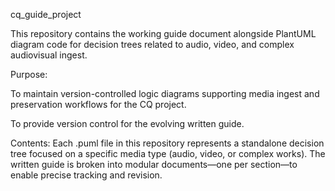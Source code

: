 cq_guide_project

This repository contains the working guide document alongside PlantUML diagram code for decision trees related to audio, video, and complex audiovisual ingest.

Purpose:

To maintain version-controlled logic diagrams supporting media ingest and preservation workflows for the CQ project.

To provide version control for the evolving written guide.

Contents:
Each .puml file in this repository represents a standalone decision tree focused on a specific media type (audio, video, or complex works). The written guide is broken into modular documents—one per section—to enable precise tracking and revision.
